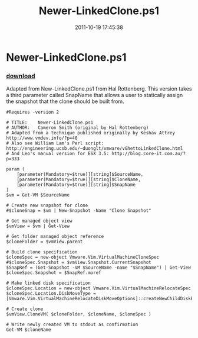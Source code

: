 ﻿---
pid:            3016
poster:         Cameron Smith
title:          Newer-LinkedClone.ps1
date:           2011-10-19 17:45:38
format:         posh
parent:         0
parent:         0

---

# Newer-LinkedClone.ps1

### [download](3016.ps1)

Adapted from New-LinkedClone.ps1 from Hal Rottenberg.  This version takes a third parameter called SnapName that allows a user to statically assign the snapshot that the clone should be built from.

```posh
#Requires -version 2

# TITLE: 	Newer-LinkedClone.ps1
# AUTHOR:	Cameron Smith (original by Hal Rottenberg)
# Adapted from a technique published originally by Keshav Attrey http://www.vmdev.info/?p=40
# Also see William Lam's Perl script: http://engineering.ucsb.edu/~duonglt/vmware/vGhettoLinkedClone.html
# And Leo's manual version for ESX 3.5: http://blog.core-it.com.au/?p=333

param (
	[parameter(Mandatory=$true)][string]$SourceName,
	[parameter(Mandatory=$true)][string]$CloneName,
	[parameter(Mandatory=$true)][string]$SnapName
)
$vm = Get-VM $SourceName

# Create new snapshot for clone
#$cloneSnap = $vm | New-Snapshot -Name "Clone Snapshot"

# Get managed object view
$vmView = $vm | Get-View

# Get folder managed object reference
$cloneFolder = $vmView.parent

# Build clone specification
$cloneSpec = new-object Vmware.Vim.VirtualMachineCloneSpec
#$cloneSpec.Snapshot = $vmView.Snapshot.CurrentSnapshot
$SnapRef = (Get-Snapshot -VM $SourceName -name "$SnapName") | Get-View
$cloneSpec.Snapshot = $SnapRef.moref

# Make linked disk specification
$cloneSpec.Location = new-object Vmware.Vim.VirtualMachineRelocateSpec
$cloneSpec.Location.DiskMoveType = [Vmware.Vim.VirtualMachineRelocateDiskMoveOptions]::createNewChildDiskBacking

# Create clone
$vmView.CloneVM( $cloneFolder, $cloneName, $cloneSpec )

# Write newly created VM to stdout as confirmation
Get-VM $cloneName
```
